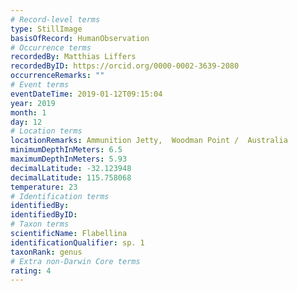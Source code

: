 ```yaml
---
# Record-level terms
type: StillImage
basisOfRecord: HumanObservation
# Occurrence terms
recordedBy: Matthias Liffers
recordedByID: https://orcid.org/0000-0002-3639-2080
occurrenceRemarks: ""
# Event terms
eventDateTime: 2019-01-12T09:15:04
year: 2019
month: 1
day: 12
# Location terms
locationRemarks: Ammunition Jetty,  Woodman Point /  Australia
minimumDepthInMeters: 6.5
maximumDepthInMeters: 5.93
decimalLatitude: -32.123948
decimalLatitude: 115.758068
temperature: 23
# Identification terms
identifiedBy: 
identifiedByID: 
# Taxon terms
scientificName: Flabellina
identificationQualifier: sp. 1
taxonRank: genus
# Extra non-Darwin Core terms
rating: 4
---
```

